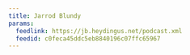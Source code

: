 ```yaml
---
title: Jarrod Blundy
params:
  feedlink: https://jb.heydingus.net/podcast.xml
  feedid: c0feca45ddc5eb8840196c07ffc65967
---
```

